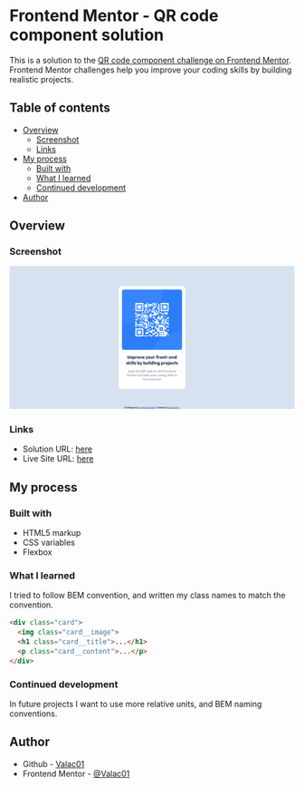 # Frontend Mentor - QR code component solution

This is a solution to the [QR code component challenge on Frontend Mentor](https://www.frontendmentor.io/challenges/qr-code-component-iux_sIO_H). Frontend Mentor challenges help you improve your coding skills by building realistic projects. 

## Table of contents

- [Overview](#overview)
  - [Screenshot](#screenshot)
  - [Links](#links)
- [My process](#my-process)
  - [Built with](#built-with)
  - [What I learned](#what-i-learned)
  - [Continued development](#continued-development)
- [Author](#author)

## Overview

### Screenshot

![qr code solution screenshot](./images/solution_screenshot.png)

### Links

- Solution URL: [here](https://github.com/Valac01/frontend-mentor-challenges/tree/main/qr-code-component)
- Live Site URL: [here](https://valac01.github.io/frontend-mentor-challenges/qr-code-component/)

## My process

### Built with

- HTML5 markup
- CSS variables
- Flexbox

### What I learned

I tried to follow BEM convention, and written my class names to match the convention. 

```html
<div class="card">
  <img class="card__image">
  <h1 class="card__title">...</h1>
  <p class="card__content">...</p>
</div>
```

### Continued development

In future projects I want to use more relative units, and BEM naming conventions. 
## Author

- Github - [Valac01](https://github.com/Valac01)
- Frontend Mentor - [@Valac01](https://www.frontendmentor.io/profile/Valac01)
